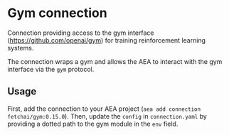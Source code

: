 # Gym connection

Connection providing access to the gym interface (https://github.com/openai/gym) for training reinforcement learning systems.

The connection wraps a gym and allows the AEA to interact with the gym interface via the `gym` protocol.

## Usage

First, add the connection to your AEA project (`aea add connection fetchai/gym:0.15.0`). Then, update the `config` in `connection.yaml` by providing a dotted path to the gym module in the `env` field.
